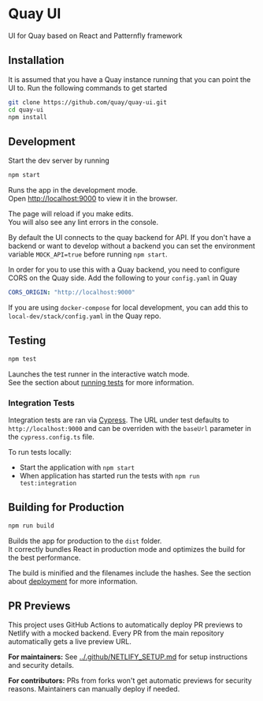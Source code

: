 # Quay UI

UI for Quay based on React and Patternfly framework

## Installation

It is assumed that you have a Quay instance running that you can point the UI to.
Run the following commands to get started

```bash
git clone https://github.com/quay/quay-ui.git
cd quay-ui
npm install
```

## Development

Start the dev server by running

```bash
npm start
```

Runs the app in the development mode.\
Open [http://localhost:9000](http://localhost:9000) to view it in the browser.

The page will reload if you make edits.\
You will also see any lint errors in the console.

By default the UI connects to the quay backend for API. If you don't have
a backend or want to develop without a backend you can set the environment
variable `MOCK_API=true` before running `npm start`.

In order for you to use this with a Quay backend, you need to configure CORS on the Quay side.
Add the following to your `config.yaml` in Quay

```yaml
CORS_ORIGIN: "http://localhost:9000"
```

If you are using `docker-compose` for local development, you can add this to `local-dev/stack/config.yaml`
in the Quay repo.

## Testing

```bash
npm test
```

Launches the test runner in the interactive watch mode.\
See the section about [running tests](https://facebook.github.io/create-react-app/docs/running-tests) for more information.

### Integration Tests

Integration tests are ran via [Cypress](https://docs.cypress.io/). The URL under test defaults to `http://localhost:9000` and can be overriden with the `baseUrl` parameter in the `cypress.config.ts` file.

To run tests locally:
- Start the application with `npm start`
- When application has started run the tests with `npm run test:integration`

## Building for Production

```bash
npm run build
```

Builds the app for production to the `dist` folder.\
It correctly bundles React in production mode and optimizes the build for the best performance.

The build is minified and the filenames include the hashes.
See the section about [deployment](https://facebook.github.io/create-react-app/docs/deployment) for more information.

## PR Previews

This project uses GitHub Actions to automatically deploy PR previews to Netlify with a mocked backend. Every PR from the main repository automatically gets a live preview URL.

**For maintainers:** See [../.github/NETLIFY_SETUP.md](../.github/NETLIFY_SETUP.md) for setup instructions and security details.

**For contributors:** PRs from forks won't get automatic previews for security reasons. Maintainers can manually deploy if needed.
